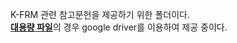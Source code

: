 K-FRM 관련 참고문헌을 제공하기 위한 폴더이다. <br/>
[**대용량 파일**](https://github.com/floodmodel/K-FRM/wiki/%EC%B0%B8%EA%B3%A0%EB%AC%B8%ED%97%8C)의 경우 google driver를 이용하여 제공 중이다.<br/>
